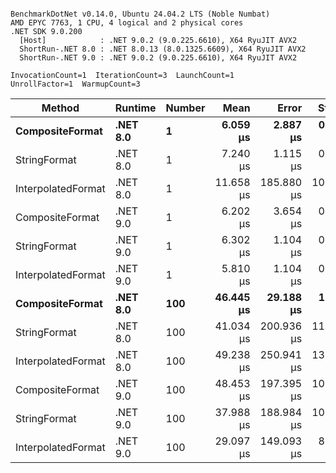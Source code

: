 ```

BenchmarkDotNet v0.14.0, Ubuntu 24.04.2 LTS (Noble Numbat)
AMD EPYC 7763, 1 CPU, 4 logical and 2 physical cores
.NET SDK 9.0.200
  [Host]            : .NET 9.0.2 (9.0.225.6610), X64 RyuJIT AVX2
  ShortRun-.NET 8.0 : .NET 8.0.13 (8.0.1325.6609), X64 RyuJIT AVX2
  ShortRun-.NET 9.0 : .NET 9.0.2 (9.0.225.6610), X64 RyuJIT AVX2

InvocationCount=1  IterationCount=3  LaunchCount=1  
UnrollFactor=1  WarmupCount=3  

```
| Method             | Runtime  | Number | Mean      | Error      | StdDev     | Median    | Min       | Max       | Allocated |
|------------------- |--------- |------- |----------:|-----------:|-----------:|----------:|----------:|----------:|----------:|
| **CompositeFormat**    | **.NET 8.0** | **1**      |  **6.059 μs** |   **2.887 μs** |  **0.1582 μs** |  **6.096 μs** |  **5.886 μs** |  **6.196 μs** |     **872 B** |
| StringFormat       | .NET 8.0 | 1      |  7.240 μs |   1.115 μs |  0.0611 μs |  7.253 μs |  7.173 μs |  7.293 μs |     896 B |
| InterpolatedFormat | .NET 8.0 | 1      | 11.658 μs | 185.880 μs | 10.1887 μs |  5.841 μs |  5.711 μs | 23.423 μs |     872 B |
| CompositeFormat    | .NET 9.0 | 1      |  6.202 μs |   3.654 μs |  0.2003 μs |  6.152 μs |  6.032 μs |  6.423 μs |     584 B |
| StringFormat       | .NET 9.0 | 1      |  6.302 μs |   1.104 μs |  0.0605 μs |  6.303 μs |  6.242 μs |  6.362 μs |     896 B |
| InterpolatedFormat | .NET 9.0 | 1      |  5.810 μs |   1.104 μs |  0.0605 μs |  5.810 μs |  5.750 μs |  5.871 μs |     872 B |
| **CompositeFormat**    | **.NET 8.0** | **100**    | **46.445 μs** |  **29.188 μs** |  **1.5999 μs** | **47.324 μs** | **44.599 μs** | **47.413 μs** |   **14336 B** |
| StringFormat       | .NET 8.0 | 100    | 41.034 μs | 200.936 μs | 11.0140 μs | 34.736 μs | 34.615 μs | 53.752 μs |   16736 B |
| InterpolatedFormat | .NET 8.0 | 100    | 49.238 μs | 250.941 μs | 13.7549 μs | 41.357 μs | 41.237 μs | 65.121 μs |   14336 B |
| CompositeFormat    | .NET 9.0 | 100    | 48.453 μs | 197.395 μs | 10.8199 μs | 42.890 μs | 41.547 μs | 60.923 μs |   14048 B |
| StringFormat       | .NET 9.0 | 100    | 37.988 μs | 188.984 μs | 10.3589 μs | 40.145 μs | 26.721 μs | 47.099 μs |   16736 B |
| InterpolatedFormat | .NET 9.0 | 100    | 29.097 μs | 149.093 μs |  8.1723 μs | 25.066 μs | 23.724 μs | 38.502 μs |   14048 B |
